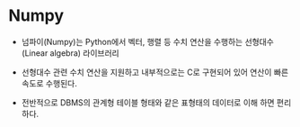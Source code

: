# Numpy

- 넘파이(Numpy)는 Python에서 벡터, 행렬 등 수치 연산을 수행하는 선형대수(Linear algebra) 라이브러리

- 선형대수 관련 수치 연산을 지원하고 내부적으로는 C로 구현되어 있어 연산이 빠른 속도로 수행된다. 

- 전반적으로 DBMS의 관계형 테이블 형태와 같은 표형태의 데이터로 이해 하면 편리하다.

